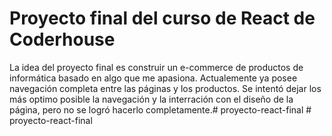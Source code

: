 # Proyecto final del curso de React de Coderhouse

La idea del proyecto final es construir un e-commerce de productos de informática basado en algo que me apasiona. Actualemente ya posee navegación completa entre las páginas y los productos.
Se intentó dejar los más optimo posible la navegación y la interración con el diseño de la página, pero no se logró hacerlo completamente.#   p r o y e c t o - r e a c t - f i n a l  
 #   p r o y e c t o - r e a c t - f i n a l  
 